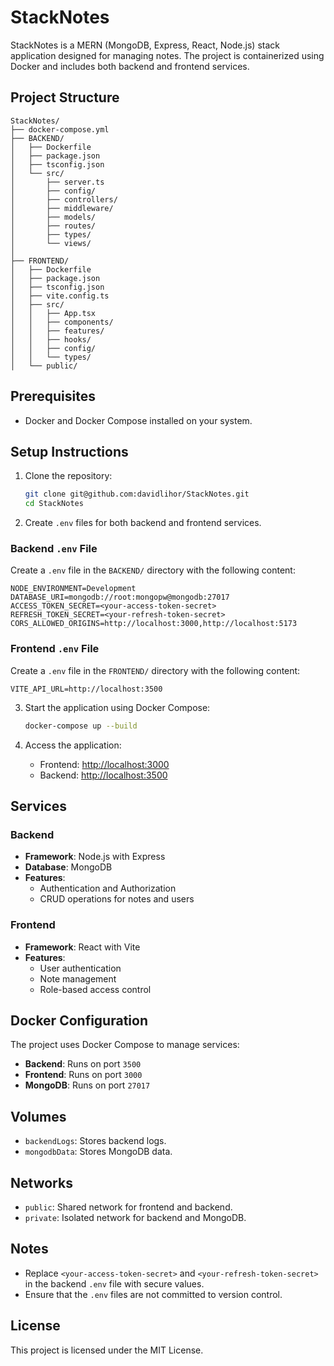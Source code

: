 # StackNotes

StackNotes is a MERN (MongoDB, Express, React, Node.js) stack application designed for managing notes. The project is containerized using Docker and includes both backend and frontend services.

## Project Structure

```
StackNotes/
├── docker-compose.yml
├── BACKEND/
│   ├── Dockerfile
│   ├── package.json
│   ├── tsconfig.json
│   └── src/
│       ├── server.ts
│       ├── config/
│       ├── controllers/
│       ├── middleware/
│       ├── models/
│       ├── routes/
│       ├── types/
│       └── views/
│   
├── FRONTEND/
│   ├── Dockerfile
│   ├── package.json
│   ├── tsconfig.json
│   ├── vite.config.ts
│   ├── src/
│   │   ├── App.tsx
│   │   ├── components/
│   │   ├── features/
│   │   ├── hooks/
│   │   ├── config/
│   │   └── types/
│   └── public/
```

## Prerequisites

- Docker and Docker Compose installed on your system.

## Setup Instructions

1. Clone the repository:
   ```bash
   git clone git@github.com:davidlihor/StackNotes.git
   cd StackNotes
   ```

2. Create `.env` files for both backend and frontend services.

### Backend `.env` File

Create a `.env` file in the `BACKEND/` directory with the following content:

```
NODE_ENVIRONMENT=Development
DATABASE_URI=mongodb://root:mongopw@mongodb:27017
ACCESS_TOKEN_SECRET=<your-access-token-secret>
REFRESH_TOKEN_SECRET=<your-refresh-token-secret>
CORS_ALLOWED_ORIGINS=http://localhost:3000,http://localhost:5173
```

### Frontend `.env` File

Create a `.env` file in the `FRONTEND/` directory with the following content:

```
VITE_API_URL=http://localhost:3500
```

3. Start the application using Docker Compose:
   ```bash
   docker-compose up --build
   ```

4. Access the application:
   - Frontend: [http://localhost:3000](http://localhost:3000)
   - Backend: [http://localhost:3500](http://localhost:3500)

## Services

### Backend
- **Framework**: Node.js with Express
- **Database**: MongoDB
- **Features**:
  - Authentication and Authorization
  - CRUD operations for notes and users

### Frontend
- **Framework**: React with Vite
- **Features**:
  - User authentication
  - Note management
  - Role-based access control

## Docker Configuration

The project uses Docker Compose to manage services:

- **Backend**: Runs on port `3500`
- **Frontend**: Runs on port `3000`
- **MongoDB**: Runs on port `27017`

## Volumes

- `backendLogs`: Stores backend logs.
- `mongodbData`: Stores MongoDB data.

## Networks

- `public`: Shared network for frontend and backend.
- `private`: Isolated network for backend and MongoDB.

## Notes

- Replace `<your-access-token-secret>` and `<your-refresh-token-secret>` in the backend `.env` file with secure values.
- Ensure that the `.env` files are not committed to version control.

## License

This project is licensed under the MIT License.
